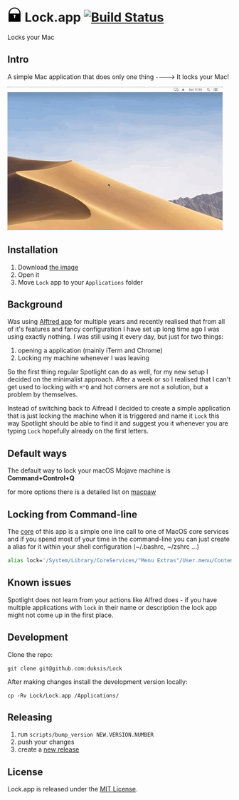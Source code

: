 # ![logo](./assets/lock.iconset/icon_32x32.png) Lock.app [![Build Status](https://travis-ci.org/duksis/Lock.svg?branch=master)](https://travis-ci.org/duksis/Lock)

Locks your Mac


## Intro

A simple Mac application that does only one thing
----> It locks your Mac!

![lock through spotlight](./assets/lock_in_action_small.gif)


## Installation

1. Download [the image](https://github.com/duksis/Lock/releases/download/v1.0.2/lock.dmg)
2. Open it
3. Move `Lock` app to your `Applications` folder


## Background

Was using [Alftred app](https://www.alfredapp.com) for multiple years and recently realised that
from all of it's features and fancy configuration I have set up long time ago I was using exactly
nothing. I was still using it every day, but just for two things:
1. opening a application (mainly iTerm and Chrome)
2. Locking my machine whenever I was leaving

So the first thing regular Spotlight can do as well, for my new setup I decided on the minimalist
approach. After a week or so I realised that I can't get used to locking with `⌘⌃Q` and hot corners
are not a solution, but a problem by themselves.

Instead of switching back to Alfread I decided to create a simple application that is just locking
the machine when it is triggered and name it `Lock` this way Spotlight should be able to find
it and suggest you it whenever you are typing `Lock` hopefully already on the first letters.


## Default ways

The default way to lock your macOS Mojave machine is **Command+Control+Q**

for more options there is a detailed list on [macpaw](https://macpaw.com/how-to/lock-mac-screen)


## Locking from Command-line

The [core](./Lock.app/Contents/MacOS/main.command) of this app is a simple one line call to one of MacOS core services
and if you spend most of your time in the command-line you can just create a alias for it
within your shell configuration (~/.bashrc, ~/zshrc ...)

```sh
alias lock='/System/Library/CoreServices/"Menu Extras"/User.menu/Contents/Resources/CGSession -suspend'
```


## Known issues

Spotlight does not learn from your actions like Alfred does - if you have multiple applications
with `lock` in their name or description the lock app might not come up in the first place.


## Development

Clone the repo:
```
git clone git@github.com:duksis/Lock
```

After making changes install the development version locally:
```
cp -Rv Lock/Lock.app /Applications/
```


## Releasing

1. run `scripts/bump_version NEW.VERSION.NUMBER`
2. push your changes
3. create a [new release](https://github.com/duksis/Lock/releases/new)


## License
Lock.app is released under the [MIT License](./LICENSE).
